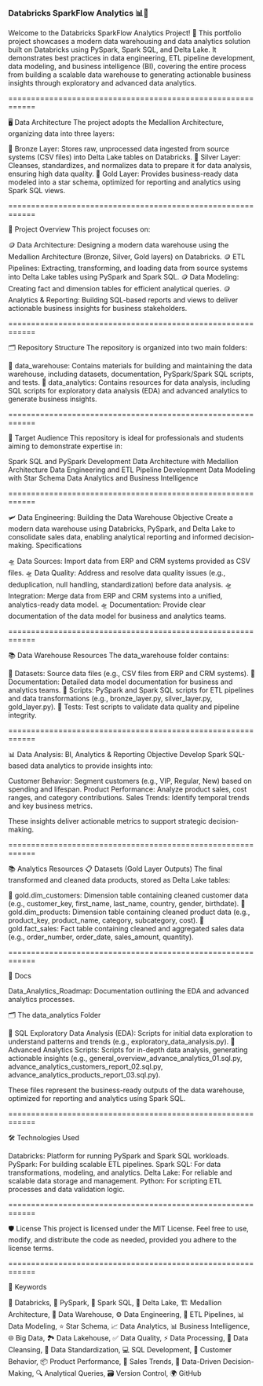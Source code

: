 ### Databricks SparkFlow Analytics 📊💸

Welcome to the Databricks SparkFlow Analytics Project! 🚀 This portfolio project showcases a modern data warehousing and data analytics solution built on Databricks using PySpark, Spark SQL, and Delta Lake. It demonstrates best practices in data engineering, ETL pipeline development, data modeling, and business intelligence (BI), covering the entire process from building a scalable data warehouse to generating actionable business insights through exploratory and advanced data analytics.

============================================================

🖥 Data Architecture
The project adopts the Medallion Architecture, organizing data into three layers:

🥉 Bronze Layer: Stores raw, unprocessed data ingested from source systems (CSV files) into Delta Lake tables on Databricks.
🥈 Silver Layer: Cleanses, standardizes, and normalizes data to prepare it for data analysis, ensuring high data quality.
🥇 Gold Layer: Provides business-ready data modeled into a star schema, optimized for reporting and analytics using Spark SQL views.

============================================================

📖 Project Overview
This project focuses on:

🪙 Data Architecture: Designing a modern data warehouse using the Medallion Architecture (Bronze, Silver, Gold layers) on Databricks.
🪙 ETL Pipelines: Extracting, transforming, and loading data from source systems into Delta Lake tables using PySpark and Spark SQL.
🪙 Data Modeling: Creating fact and dimension tables for efficient analytical queries.
🪙 Analytics & Reporting: Building SQL-based reports and views to deliver actionable business insights for business stakeholders.

============================================================

🗂 Repository Structure
The repository is organized into two main folders:

📂 data_warehouse: Contains materials for building and maintaining the data warehouse, including datasets, documentation, PySpark/Spark SQL scripts, and tests.
📂 data_analytics: Contains resources for data analysis, including SQL scripts for exploratory data analysis (EDA) and advanced analytics to generate business insights.

============================================================

🎯 Target Audience
This repository is ideal for professionals and students aiming to demonstrate expertise in:

Spark SQL and PySpark Development
Data Architecture with Medallion Architecture
Data Engineering and ETL Pipeline Development
Data Modeling with Star Schema
Data Analytics and Business Intelligence

============================================================

🛩 Data Engineering: Building the Data Warehouse
Objective
Create a modern data warehouse using Databricks, PySpark, and Delta Lake to consolidate sales data, enabling analytical reporting and informed decision-making.
Specifications

🛸 Data Sources: Import data from ERP and CRM systems provided as CSV files.
🛸 Data Quality: Address and resolve data quality issues (e.g., deduplication, null handling, standardization) before data analysis.
🛸 Integration: Merge data from ERP and CRM systems into a unified, analytics-ready data model.
🛸 Documentation: Provide clear documentation of the data model for business and analytics teams.

============================================================

📚 Data Warehouse Resources
The data_warehouse folder contains:

📂 Datasets: Source data files (e.g., CSV files from ERP and CRM systems).
📂 Documentation: Detailed data model documentation for business and analytics teams.
📂 Scripts: PySpark and Spark SQL scripts for ETL pipelines and data transformations (e.g., bronze_layer.py, silver_layer.py, gold_layer.py).
📂 Tests: Test scripts to validate data quality and pipeline integrity.

============================================================

📊 Data Analysis: BI, Analytics & Reporting
Objective
Develop Spark SQL-based data analytics to provide insights into:

Customer Behavior: Segment customers (e.g., VIP, Regular, New) based on spending and lifespan.
Product Performance: Analyze product sales, cost ranges, and category contributions.
Sales Trends: Identify temporal trends and key business metrics.

These insights deliver actionable metrics to support strategic decision-making.

============================================================

📚 Analytics Resources
📋 Datasets (Gold Layer Outputs)
The final transformed and cleaned data products, stored as Delta Lake tables:

🏅 gold.dim_customers: Dimension table containing cleaned customer data (e.g., customer_key, first_name, last_name, country, gender, birthdate).
🏅 gold.dim_products: Dimension table containing cleaned product data (e.g., product_key, product_name, category, subcategory, cost).
🏅 gold.fact_sales: Fact table containing cleaned and aggregated sales data (e.g., order_number, order_date, sales_amount, quantity).

============================================================

📑 Docs

Data_Analytics_Roadmap: Documentation outlining the EDA and advanced analytics processes.

🗂 The data_analytics Folder

📂 SQL Exploratory Data Analysis (EDA): Scripts for initial data exploration to understand patterns and trends (e.g., exploratory_data_analysis.py).
📂 Advanced Analytics Scripts: Scripts for in-depth data analysis, generating actionable insights (e.g., general_overview_advance_analytics_01.sql.py, advance_analytics_customers_report_02.sql.py, advance_analytics_products_report_03.sql.py).

These files represent the business-ready outputs of the data warehouse, optimized for reporting and analytics using Spark SQL.

============================================================

🛠 Technologies Used

Databricks: Platform for running PySpark and Spark SQL workloads.
PySpark: For building scalable ETL pipelines.
Spark SQL: For data transformations, modeling, and analytics.
Delta Lake: For reliable and scalable data storage and management.
Python: For scripting ETL processes and data validation logic.

============================================================

🛡️ License
This project is licensed under the MIT License. Feel free to use, modify, and distribute the code as needed, provided you adhere to the license terms.

============================================================

🔑 Keywords

🔧 Databricks, 🐍 PySpark, 📜 Spark SQL, 💾 Delta Lake, 🏗️ Medallion Architecture, 🏪 Data Warehouse, ⚙️ Data Engineering, 🔄 ETL Pipelines, 📊 Data Modeling, ⭐ Star Schema, 📈 Data Analytics, 📊 Business Intelligence, 🌐 Big Data, 🏞️ Data Lakehouse, ✅ Data Quality, ⚡ Data Processing, 🧹 Data Cleansing, 📏 Data Standardization, 💻 SQL Development, 👥 Customer Behavior, 📦 Product Performance, 📅 Sales Trends, 🎯 Data-Driven Decision-Making, 🔍 Analytical Queries, 🗃️ Version Control, 🌍 GitHub



